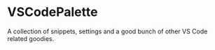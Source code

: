 # VSCodePalette
A collection of snippets, settings and a good bunch of other VS Code related goodies.
